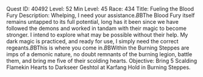 Quest ID: 40492
Level: 52
Min Level: 45
Race: 434
Title: Fueling the Blood Fury
Description: Whelping, I need your assistance.$B$BThe Blood Fury itself remains untapped to its full potential, long has it been since we have followed the demons and worked in tandam with their magic to become stronger. I intend to explore what may be possible without their help. My dark magic is practiced, and ready for use, I simply need the correct regeants.$B$BThis is where you come in.$B$BWithin the Burning Steppes are imps of a demonic nature, no doubt remnants of the burning legion, battle them, and bring me five of their scolding hearts.
Objective: Bring 5 Scalding Flamekin Hearts to Darkseer Geshtol at Karfang Hold in Burning Steppes.
